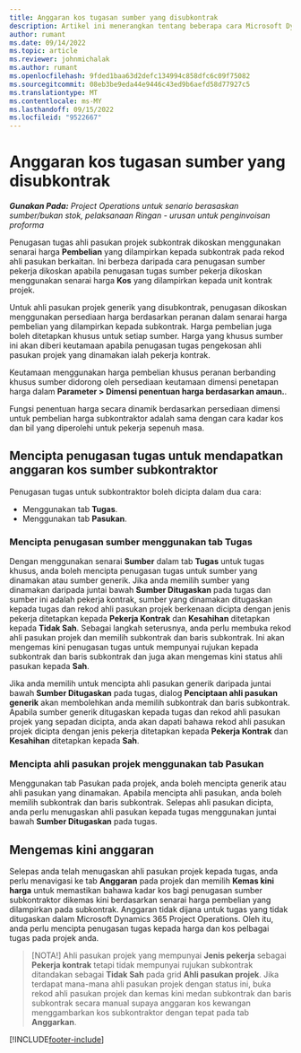 ```yaml
---
title: Anggaran kos tugasan sumber yang disubkontrak
description: Artikel ini menerangkan tentang beberapa cara Microsoft Dynamics 365 Project Operations mengira anggaran kos bagi penugasan sumber subkontrak.
author: rumant
ms.date: 09/14/2022
ms.topic: article
ms.reviewer: johnmichalak
ms.author: rumant
ms.openlocfilehash: 9fded1baa63d2defc134994c858dfc6c09f75082
ms.sourcegitcommit: 08eb3be9eda44e9446c43ed9b6aefd58d77927c5
ms.translationtype: MT
ms.contentlocale: ms-MY
ms.lasthandoff: 09/15/2022
ms.locfileid: "9522667"
---
```

# <a name="cost-estimation-of-subcontracted-resource-assignments"></a>Anggaran kos tugasan sumber yang disubkontrak

_**Gunakan Pada:** Project Operations untuk senario berasaskan sumber/bukan stok, pelaksanaan Ringan - urusan untuk penginvoisan proforma_

Penugasan tugas ahli pasukan projek subkontrak dikoskan menggunakan senarai harga **Pembelian** yang dilampirkan kepada subkontrak pada rekod ahli pasukan berkaitan. Ini berbeza daripada cara penugasan sumber pekerja dikoskan apabila penugasan tugas sumber pekerja dikoskan menggunakan senarai harga **Kos** yang dilampirkan kepada unit kontrak projek. 

Untuk ahli pasukan projek generik yang disubkontrak, penugasan dikoskan menggunakan persediaan harga berdasarkan peranan dalam senarai harga pembelian yang dilampirkan kepada subkontrak. Harga pembelian juga boleh ditetapkan khusus untuk setiap sumber. Harga yang khusus sumber ini akan diberi keutamaan apabila penugasan tugas pengekosan ahli pasukan projek yang dinamakan ialah pekerja kontrak. 

Keutamaan menggunakan harga pembelian khusus peranan berbanding khusus sumber didorong oleh persediaan keutamaan dimensi penetapan harga dalam **Parameter > Dimensi penentuan harga berdasarkan amaun.**.

Fungsi penentuan harga secara dinamik berdasarkan persediaan dimensi untuk pembelian harga subkontraktor adalah sama dengan cara kadar kos dan bil yang diperolehi untuk pekerja sepenuh masa. 

## <a name="creating-task-assignments-for-getting-cost-estimates-of-subcontractor-resources"></a>Mencipta penugasan tugas untuk mendapatkan anggaran kos sumber subkontraktor

Penugasan tugas untuk subkontraktor boleh dicipta dalam dua cara: 
- Menggunakan tab **Tugas**.
- Menggunakan tab **Pasukan**.

### <a name="creating-resources-assignments-using-the-tasks-tab"></a>Mencipta penugasan sumber menggunakan tab Tugas
Dengan menggunakan senarai **Sumber** dalam tab **Tugas** untuk tugas khusus, anda boleh mencipta penugasan tugas untuk sumber yang dinamakan atau sumber generik. Jika anda memilih sumber yang dinamakan daripada juntai bawah **Sumber Ditugaskan** pada tugas dan sumber ini adalah pekerja kontrak, sumber yang dinamakan ditugaskan kepada tugas dan rekod ahli pasukan projek berkenaan dicipta dengan jenis pekerja ditetapkan kepada **Pekerja Kontrak** dan **Kesahihan** ditetapkan kepada **Tidak Sah**. Sebagai langkah seterusnya, anda perlu membuka rekod ahli pasukan projek dan memilih subkontrak dan baris subkontrak. Ini akan mengemas kini penugasan tugas untuk mempunyai rujukan kepada subkontrak dan baris subkontrak dan juga akan mengemas kini status ahli pasukan kepada **Sah**.

Jika anda memilih untuk mencipta ahli pasukan generik daripada juntai bawah **Sumber Ditugaskan** pada tugas, dialog **Penciptaan ahli pasukan generik** akan membolehkan anda memilih subkontrak dan baris subkontrak. Apabila sumber generik ditugaskan kepada tugas dan rekod ahli pasukan projek yang sepadan dicipta, anda akan dapati bahawa rekod ahli pasukan projek dicipta dengan jenis pekerja ditetapkan kepada **Pekerja Kontrak** dan **Kesahihan** ditetapkan kepada **Sah**.

### <a name="creating-project-team-members-using-the-team-tab"></a>Mencipta ahli pasukan projek menggunakan tab Pasukan
Menggunakan tab Pasukan pada projek, anda boleh mencipta generik atau ahli pasukan yang dinamakan. Apabila mencipta ahli pasukan, anda boleh memilih subkontrak dan baris subkontrak. Selepas ahli pasukan dicipta, anda perlu menugaskan ahli pasukan kepada tugas menggunakan juntai bawah **Sumber Ditugaskan** pada tugas. 

## <a name="updating-estimates"></a>Mengemas kini anggaran
Selepas anda telah menugaskan ahli pasukan projek kepada tugas, anda perlu menavigasi ke tab **Anggaran** pada projek dan memilih **Kemas kini harga** untuk memastikan bahawa kadar kos bagi penugasan sumber subkontraktor dikemas kini berdasarkan senarai harga pembelian yang dilampirkan pada subkontrak. Anggaran tidak dijana untuk tugas yang tidak ditugaskan dalam Microsoft Dynamics 365 Project Operations. Oleh itu, anda perlu mencipta penugasan tugas kepada harga dan kos pelbagai tugas pada projek anda. 

> [NOTA!] Ahli pasukan projek yang mempunyai **Jenis pekerja** sebagai **Pekerja kontrak** tetapi tidak mempunyai rujukan subkontrak ditandakan sebagai **Tidak Sah** pada grid **Ahli pasukan projek**. Jika terdapat mana-mana ahli pasukan projek dengan status ini, buka rekod ahli pasukan projek dan kemas kini medan subkontrak dan baris subkontrak secara manual supaya anggaran kos kewangan menggambarkan kos subkontraktor dengan tepat pada tab **Anggarkan**. 


[!INCLUDE[footer-include](../../includes/footer-banner.md)]
